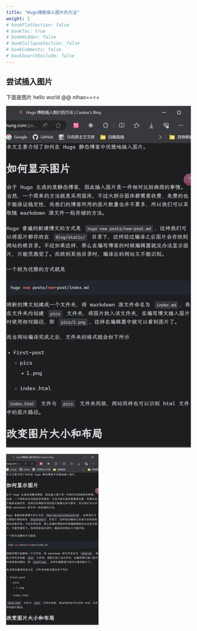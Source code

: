 ```yaml
---
title: "Hugo博客插入图片的方法"
weight: 1
# bookFlatSection: false
# bookToc: true
# bookHidden: false
# bookCollapseSection: false
# bookComments: false
# bookSearchExclude: false
---
```


## 尝试插入图片

下面是图片
hello world
@@
nihao==<=

![pic](pics/test.png)

<img src="pics/test.png" width="50%" />